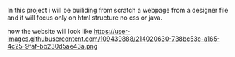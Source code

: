 In this project i will be builiding from scratch a webpage from a designer file and it will focus only on html structure no css or java.


how the website will look like 
 https://user-images.githubusercontent.com/109439888/214020630-738bc53c-a165-4c25-9faf-bb230d5ae43a.png
